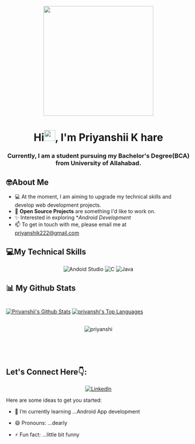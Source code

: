 <div align="center">
<img src="https://images.squarespace-cdn.com/content/v1/5769fc401b631bab1addb2ab/1541580611624-TE64QGKRJG8SWAIUS7NS/coding-freak.gif" height="300px" width ="300px"/>
</div>

<h1 align="center">Hi<img src="https://raw.githubusercontent.com/MartinHeinz/MartinHeinz/master/wave.gif" width="30px">, I'm Priyanshii K
 hare</h1>
<h3 align="center">Currently, I am a student pursuing my Bachelor's Degree(BCA) from University of Allahabad.</h3>


## 🤓About Me 
 
 
 - 💻 At the moment, I am aiming to upgrade my technical skills and develop web development projects.
 - 🙌 **Open Source Projects** are something I'd like to work on.
 - ✨ Interested in exploring  **Android Development*
 - 📫 To get in touch with me, please email me at priyanshik222@gmail.com


## 💻My Technical Skills

<p align="center">

 <img alt="Andoid Studio" src="https://img.shields.io/badge/Andoid-Studio-green" />
 <img alt="C" src="https://img.shields.io/badge/c-%2300599C.svg?&style=for-the-badge&logo=c&logoColor=white" />
 
 <img alt="Java" src="https://img.shields.io/badge/java-%23ED8B00.svg?&style=for-the-badge&logo=java&logoColor=white" />
 
 </p>



## 📊 My Github Stats

  <br/>
    <a href="https://github.com/priyanshii11/github-readme-stats"><img alt="Priyanshii's Github Stats" src="https://github-readme-stats.vercel.app/api?username=priyanshii11&show_icons=true&count_private=true&theme=react&hide_border=true&bg_color=0D1117" /></a>
  <a href="https://github.com/priyanshii11/github-readme-stats"><img alt="priyanshi's Top Languages" src="https://github-readme-stats.vercel.app/api/top-langs/?username=priyanshii11&langs_count=8&count_private=true&layout=compact&theme=react&hide_border=true&bg_color=0D1117" /></a>
  <br/>
  
  
  <br/>
  <div align="center">
<p><img align="center" src="https://github-readme-streak-stats.herokuapp.com/?user=priyanshii11&theme=react" alt="priyanshi"/></p>
  </div>
<br/>


<br/>
<br/>



## Let's Connect Here👇:

<div align="center">


<a  href="https://www.linkedin.com/in/priyanshii-khare-984b95250" target="_blank"><img alt="LinkedIn" src="https://img.shields.io/badge/linkedin%20-%230077B5.svg?&style=for-the-badge&logo=linkedin&logoColor=white" /></a>


</div>



 


Here are some ideas to get you started:

- 🌱 I’m currently learning ...Android App development 

- 😄 Pronouns: ...dearly
- ⚡ Fun fact: ...little bit funny

